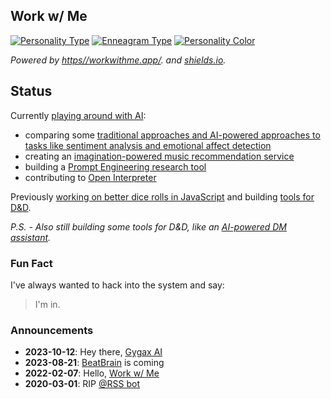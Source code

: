 ## Work w/ Me

[![Personality Type](https://img.shields.io/endpoint?url=https%3A%2F%2Fworkwithme.app%2Fapi%2Fbadges%2Fconfig%2Fericrallen%2Fpersonality)](https://workwithme.app/ericrallen/) [![Enneagram Type](https://img.shields.io/endpoint?url=https%3A%2F%2Fworkwithme.app%2Fapi%2Fbadges%2Fconfig%2Fericrallen%2Fenneagram)](https://workwithme.app/ericrallen/)
[![Personality Color](https://img.shields.io/endpoint?url=https%3A%2F%2Fworkwithme.app%2Fapi%2Fbadges%2Fconfig%2Fericrallen%2Fcolor)](https://workwithme.app/ericrallen/)

_Powered by [https//workwithme.app/](https://workwithme.app/ericrallen). and [shields.io](https://shields.io/endpoint/)._

## Status

Currently [playing around with AI](https://hackernoon.com/ai-prompts-are-the-incantations-that-make-chatgpt-do-magical-things):

- comparing some [traditional approaches and AI-powered approaches to tasks like sentiment analysis and emotional affect detection](https://github.com/ericrallen/sentiment-analysis-notebook)
- creating an [imagination-powered music recommendation service](https://github.com/InterwebAlchemy/beat-brain)
- building a [Prompt Engineering research tool](https://github.com/InterwebAlchemy/obsidian-ai-research-assistant)
- contributing to [Open Interpreter](https://github.com/KillianLucas/open-interpreter)

Previously [working on better dice rolls in JavaScript](https://github.com/DVDAGames/js-die-roller) and building [tools for D&D](https://github.com/DVDAGames/react-hex-flower-engine).

_P.S. - Also still building some tools for D&D, like an [AI-powered DM assistant](https://github.com/DVDAGames/local-tabletop-ai-demo)._

### Fun Fact

I've always wanted to hack into the system and say:

> I'm in.

### Announcements

- **2023-10-12**: Hey there, [Gygax AI](https://github.com/DVDAGames/local-tabletop-ai-demo)
- **2023-08-21**: [BeatBrain](https://github.com/interwebAlchemy/beat-brain) is coming
- **2022-02-07**: Hello, [Work w/ Me](https://github.com/InterwebAlchemy/work-with-me/)
- **2020-03-01**: RIP [@RSS bot](https://github.com/InterwebAlchemy/scrape-rss-bot/)
